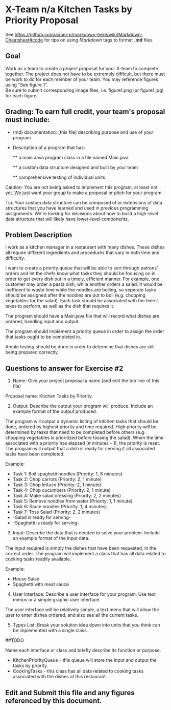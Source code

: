 # X-Team n/a Kitchen Tasks by Priority Proposal

See https://github.com/adam-p/markdown-here/wiki/Markdown-Cheatsheet#code for tips on using *Markdown* tags to format __.md__ files

## Goal

Work as a team to create a project proposal for your X-team to complete together.
The project does not have to be extremely difficult,
but there must be work to do for each member of your team.
You may reference figures using "See figure 1".  
Be sure to submit corresponding image files, i.e. figure1.png (or figure1.jpg) for each figure.

## Grading: To earn full credit, your team's proposal must include:

* (md) documentation: [this file] describing purpose and use of your program

* Description of a program that has:

  ** a main Java program class in a file named Main.java
  
  ** a custom data structure designed and built by your team
  
  ** comprehensive testing of individual units
  
 Caution: You are not being asked to implement this program, at least not yet. 
 We just want your group to make a proposal or pitch for your program.
 
 Tip: Your custom data structure can be composed of or extensions of data structures that you have learned and used in previous programming assignments.  We're looking for decisions about how to build a high-level data structure that will likely have lower-level components.

## Problem Description

I work as a kitchen manager in a restaurant with many dishes. These dishes all require different ingredients and procedures that vary in both time and difficulty.  

I want to create a priority queue that will be able to sort through patrons' orders and let the chefs know what tasks they should be focusing on in order to get every dish out in a timely, efficient manner. For example, one customer may order a pasta dish, while another orders a salad. It would be inefficent to waste time while the noodles are boiling, so seperate tasks should be assigned after the noodles are put to boil (e.g. chopping vegetables for the salad). Each task should be associated with the time it takes to perform, as well as the dish that requires it.  

The program should have a Main.java file that will record what dishes are ordered, handling input and output. 

The program should implement a priority queue in order to assign the order that tasks ought to be completed in.  

Ample testing should be done in order to determine that dishes are still being prepared correctly.


## Questions to answer for Exercise #2

1. Name: Give your project proposal a name (and edit the top line of this file)

Proposal name: Kitchen Tasks by Priority.


2. Output: Describe the output your program will produce.  Include an example format of the output produced.

The program will output a dynamic listing of kitchen tasks that should be done, ordered by highest priority and time required.
High priority will be determined by tasks that need to be completed before others (e.g. chopping vegetables is prioritized before tossing the salad). When the time associated with a priority has elapsed (# minutes - 1), the priority is reset. The program will output that a dish is ready for serving if all associated tasks have been completed. 

Example:  
* Task 1: Boil spaghetti noodles (Priority: 1, 6 minutes)  
* Task 2: Chop carrots (Priority: 2, 1 minute)  
* Task 3: Chop lettuce (Priority: 2, 1 minute)  
* Task 4: Chop cucumbers (Priority: 2, 1 minute)  
* Task 4: Make salad dressing (Priority: 2, 2 minutes)  
* Task 5: Remove noodles from water (Priority: 1, 1 minute)  
* Task 6: Saute noodles (Priority: 1, 4 minutes)  
* Task 7: Toss Salad (Priority: 2, 2 minutes)  
* -Salad is ready for serving-  
* -Spaghetti is ready for serving-  


3. Input: Describe the data that is needed to solve your problem. Include an example format of the input data.

The input required is simply the dishes that have been requested, in the correct order. The program will implement a class that has all data related to cooking tasks readily available.  

Example:  
* House Salad  
* Spaghetti with meat sauce  


4. User Interface: Describe a user interface for your program.  Use text menus or a simple graphic user interface.

The user interface will be relatively simple, a text menu that will allow the user to enter dishes ordered, and also see all the current tasks.


5. Types List: Break your solution idea down into units that you think can be implemented with a single class.

##TODO


Name each interface or class and briefly describe its function or purpose.

* KitchenPriorityQueue - this queue will store the input and output the tasks by priority.  
* CookingTasks - this class has all data related to cooking tasks associated with the dishes at this restaurant.


## Edit and Submit this file and any figures referenced by this document.

